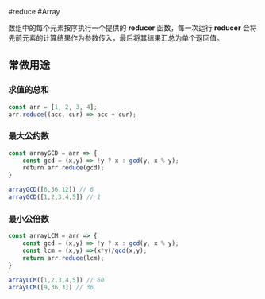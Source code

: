 #reduce  #Array

数组中的每个元素按序执行一个提供的 **reducer** 函数，每一次运行 **reducer** 会将先前元素的计算结果作为参数传入，最后将其结果汇总为单个返回值。

## 常做用途

### 求值的总和

```js
const arr = [1, 2, 3, 4];
arr.reduce((acc, cur) => acc + cur);
```

### 最大公约数

```js
const arrayGCD = arr => {
    const gcd = (x,y) => !y ? x : gcd(y, x % y);
    return arr.reduce(gcd);
}

arrayGCD([6,36,12]) // 6
arrayGCD([1,2,3,4,5]) // 1
```

### 最小公倍数

```js
const arrayLCM = arr => {
    const gcd = (x,y) => !y ? x : gcd(y, x % y);
    const lcm = (x,y) =>(x*y)/gcd(x,y);
    return arr.reduce(lcm);
}

arrayLCM([1,2,3,4,5]) // 60
arrayLCM([9,36,3]) // 36

```
